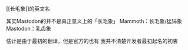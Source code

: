 [[长毛象]]的英文名

其实Mastodon的并不是真正意义上的「长毛象」
Mammoth：长毛象/猛犸象
Mastodon：乳齿象

估计是由于最初的翻译，但是官方的也有
我并不清楚开发者最初起名的初衷